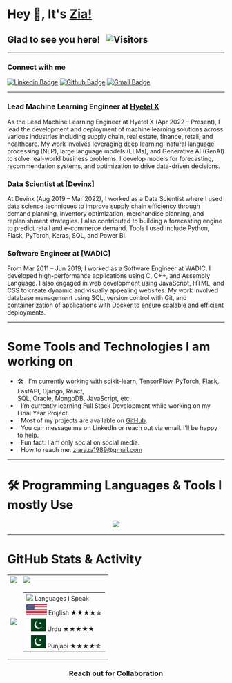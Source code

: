 # Hey 👋, It's [Zia!](https://github.com/ziaraza/)

## Glad to see you here! &nbsp; ![Visitors](https://api.visitorbadge.io/api/visitors?path=ziaraza&label=Visitors&labelColor=%23697689&countColor=%231ccce4)

---

### Connect with me

[![Linkedin Badge](https://img.shields.io/badge/-LinkedIn-important)](https://www.linkedin.com/in/im-zia/)
[![Github Badge](https://img.shields.io/badge/-Github-brightgreen)](https://github.com/ziaraza/)
[![Gmail Badge](https://img.shields.io/badge/-Gmail-red)](mailto:ziaraza1989@gmail.com)

---

### **Lead Machine Learning Engineer at [Hyetel X](https://hyetelx.com/)**

As the Lead Machine Learning Engineer at Hyetel X (Apr 2022 – Present), I lead the development and deployment of machine learning solutions across various industries including supply chain, real estate, finance, retail, and healthcare. My work involves leveraging deep learning, natural language processing (NLP), large language models (LLMs), and Generative AI (GenAI) to solve real-world business problems. I develop models for forecasting, recommendation systems, and optimization to drive data-driven decisions.

### **Data Scientist at [Devinx]**

At Devinx (Aug 2019 – Mar 2022), I worked as a Data Scientist where I used data science techniques to improve supply chain efficiency through demand planning, inventory optimization, merchandise planning, and replenishment strategies. I also contributed to building a forecasting engine to predict retail and e-commerce demand. Tools I used include Python, Flask, PyTorch, Keras, SQL, and Power BI.

### **Software Engineer at [WADIC]**

From Mar 2011 – Jun 2019, I worked as a Software Engineer at WADIC. I developed high-performance applications using C, C++, and Assembly Language. I also engaged in web development using JavaScript, HTML, and CSS to create dynamic and visually appealing websites. My work involved database management using SQL, version control with Git, and containerization of applications with Docker to ensure scalable and efficient deployments.

---

# **Some Tools and Technologies I am working on**

- 🛠 &nbsp; I’m currently working with scikit-learn, TensorFlow, PyTorch, Flask, FastAPI, Django, React,  
  SQL, Oracle, MongoDB, JavaScript, etc.  
-  &nbsp; I’m currently learning Full Stack Development while working on my Final Year Project.  
-  &nbsp; Most of my projects are available on [GitHub](https://github.com/ziaraza/).  
-  &nbsp; You can message me on LinkedIn or reach out via email. I’ll be happy to help.  
-  &nbsp; Fun fact: I am only social on social media.  
-  &nbsp; How to reach me: ziaraza1989@gmail.com

---

# 🛠️ **Programming Languages & Tools I mostly Use**

<p align="center">
  <a href="https://skillicons.dev">
    <img src="https://skillicons.dev/icons?i=python,pytorch,tensorflow,opencv,sklearn,django,flask,fastapi,postgres,sqlite,mongodb,redis,bash,html,css,js,react,azure,linux,git,github,githubactions,kubernetes,docker,c,vscode,heroku,anaconda" />
  </a>
</p>

---

# **GitHub Stats & Activity**

<table>
  <tr>
    <td>
      <img height="180em" src="https://github-readme-stats-sigma-five.vercel.app/api?username=ziaraza&show_icons=true&hide_border=true&count_private=true&include_all_commits=true" />
    </td>
    <td>
      <img height="180em" src="https://github-readme-streak-stats.herokuapp.com/?user=ziaraza&hide_border=true" />
    </td>
  </tr>
  <tr>
    <td>
      <img height="180em" src="https://github-readme-stats.vercel.app/api/top-langs/?username=ziaraza&layout=compact&langs_count=8&hide_border=true" />
    </td>
    <td>
      <table>
        <tr><td><img src="https://github.com/milaan9/milaan9/blob/main/3898082.svg" width="45"> Languages I Speak</td></tr>
        <tr><td><img src="https://github.com/ziaraza/ziaraza/blob/main/Flag_of_the_United_States.svg" height="25"> English ★★★★☆</td></tr>
        <tr><td><img src="https://github.com/ziaraza/ziaraza/blob/main/Flag_of_Pakistan.svg.webp" height="30"> Urdu    ★★★★★</td></tr>
        <tr><td><img src="https://github.com/ziaraza/ziaraza/blob/main/Flag_of_Pakistan.svg.webp" height="30"> Punjabi ★★★★☆</td></tr>
      </table>
    </td>
  </tr>
</table>

<div align="center">

### Reach out for Collaboration

</div>
